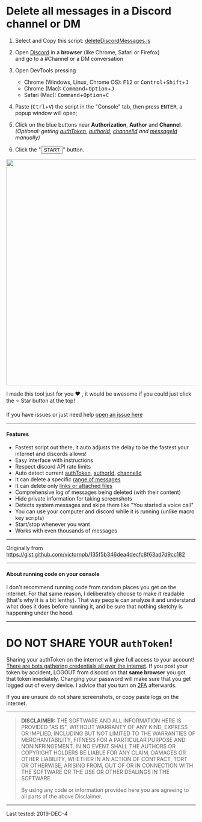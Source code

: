 # Delete all messages in a Discord channel or DM

1. Select and Copy this script: [deleteDiscordMessages.js](https://raw.githubusercontent.com/victornpb/deleteDiscordMessages/master/deleteDiscordMessages.js)

2. Open [Discord](https://discordapp.com/channels/@me) in a __browser__ (like Chrome, Safari or Firefox)  
and go to a #Channel or a DM conversation

3. Open DevTools pressing
    - Chrome (Windows, Linux, Chrome OS):
    <kbd>F12</kbd> or <kbd>Control</kbd>+<kbd>Shift</kbd>+<kbd>J</kbd> 
    - Chrome (Mac): 
    <kbd>Command</kbd>+<kbd>Option</kbd>+<kbd>J</kbd>
    - Safari (Mac): <kbd>Command</kbd>+<kbd>Option</kbd>+<kbd>C</kbd>
  
4. Paste  (<kbd>Ctrl</kbd>+<kbd>V</kbd>) the script in the "Console" tab, then press <kbd>ENTER</kbd>, a popup window will open;

5. Click on the blue buttons near **Authorization**, **Author** and **Channel**.  
   *(Optional: getting [authToken](./help/authToken.md), [authorId](./help/authorId.md), [channelId](./help/channelId.md) and [messageId](./help/messageId.md)  manually)*

6. Click the "<button>START</button>" button.

<img src="https://user-images.githubusercontent.com/3372598/64500336-28ea9b00-d293-11e9-8c24-eac6b98e04c0.png" height="600">

I made this tool just for you ❤️ , it would be awesome if you could just click the ⭐️ Star button at the top! 
   
If you have issues or just need help [open an issue here](https://github.com/victornpb/deleteDiscordMessages/issues)


----

#### Features

- Fastest script out there, it auto adjusts the delay to be the fastest your internet and discords allows!
- Easy interface with instructions
- Respect discord API rate limits
- Auto detect current [authToken](./help/authToken.md), [authorId](./help/authorId.md), [channelId](./help/channelId.md)
- It can delete a specific [range of messages](./help/messageId.md)
- It can delete only [links or attached files](./help/filters.md)
- Comprehensive log of messages being deleted (with their content)
- Hide private information for taking screenshots
- Detects system messages and skips them like "You started a voice call"
- You can use your computer and discord while it is running (unlike macro key scripts)
- Start/stop whenever you want
- Works with even thousands of messages

----

Originally from https://gist.github.com/victornpb/135f5b346dea4decfc8f63ad7d9cc182

----

#### About running code on your console

I don't recommend running code from random places you get on the internet. For that same reason, I deliberately choose to make it readable (that's why it is a bit lenthy). That way people can analyze it and understand what does it does before running it, and be sure that nothing sketchy is happening under the hood.

----
# DO NOT SHARE YOUR `authToken`!

Sharing your authToken on the internet will give full access to your account! [There are bots gathering credentials all over the internet](https://github.com/rndinfosecguy/Scavenger).
If you post your token by accident, LOGOUT from discord on that **same browser** you got that token imediately.
Changing your password will make sure that you get logged out of every device. I advice that you turn on [2FA](https://support.discordapp.com/hc/en-us/articles/219576828-Setting-up-Two-Factor-Authentication) afterwards.

If you are unsure do not share screenshots, or copy paste logs on the internet.

----
> **DISCLAIMER:**
> THE SOFTWARE AND ALL INFORMATION HERE IS PROVIDED "AS IS", WITHOUT WARRANTY OF ANY KIND, EXPRESS OR IMPLIED, INCLUDING BUT NOT LIMITED TO THE WARRANTIES OF MERCHANTABILITY, FITNESS FOR A PARTICULAR PURPOSE AND NONINFRINGEMENT. IN NO EVENT SHALL THE AUTHORS OR COPYRIGHT HOLDERS BE LIABLE FOR ANY CLAIM, DAMAGES OR OTHER LIABILITY, WHETHER IN AN ACTION OF CONTRACT, TORT OR OTHERWISE, ARISING FROM, OUT OF OR IN CONNECTION WITH THE SOFTWARE OR THE USE OR OTHER DEALINGS IN THE SOFTWARE.
>
> By using any code or information provided here you are agreeing to all parts of the above Disclaimer.
----

Last tested: 2019-DEC-4
